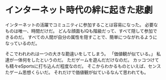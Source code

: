 # インターネット時代の絆に起きた悲劇
インターネットの活躍でコミュニティに参加することは容易になった。
必要なものは唯一、時間だけだ。
どんな顔面もIQも階級だって、すべて隠して参加できるのだ。
すべての人間が自分の属性を隠すことで、簡単につながれるようになっているのだ。

そこでわれわれは一つの大きな勘違いをしてしまう。
「価値観が似ている。」
私達が一体何をしたというのだ。
ただゲームを遊んだだけなのだ。
カッコつけても精々eSportsに打ち込んだ程度なのだ。
そこからわかるものといえば、センスたゲーム思想くらいだ。
それだけで価値観が似ているなんて思われても。